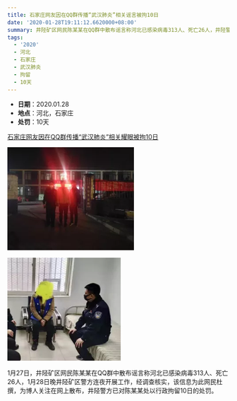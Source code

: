 ```yaml
---
title: 石家庄网友因在QQ群传播“武汉肺炎”相关谣言被拘10日
date: '2020-01-28T19:11:12.6620000+08:00'
summary: 井陉矿区网民陈某某在QQ群中散布谣言称河北已感染病毒313人、死亡26人，井陉警方已对陈某某处以行政拘留10日的处罚。
tags:
  - '2020'
  - 河北
  - 石家庄
  - 武汉肺炎
  - 拘留
  - 10天
---
```

* **日期**：2020.01.28
* **地点**：河北，石家庄
* **处罚**：10天

[石家庄网友因在QQ群传播“武汉肺炎”相关耀眼被拘10日](https://mp.weixin.qq.com/s/A04Q9J8utxqI7luN2X9N7Q)

![石家庄网友因在QQ群传播“武汉肺炎”相关耀眼被拘10日](/images/uploads/2020-01-28-陈某1.webp)

![石家庄网友因在QQ群传播“武汉肺炎”相关耀眼被拘10日](/images/uploads/2020-01-28-陈某2.webp)

1月27日，井陉矿区网民陈某某在QQ群中散布谣言称河北已感染病毒313人、死亡26人，1月28日晚井陉矿区警方连夜开展工作，经调查核实，该信息为此网民杜撰，为博人关注在网上散布，井陉警方已对陈某某处以行政拘留10日的处罚。